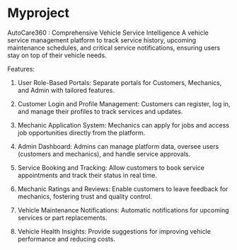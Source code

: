 # Myproject
AutoCare360 : Comprehensive Vehicle Service Intelligence
A vehicle service management platform to track service history, upcoming maintenance schedules, and critical service notifications, ensuring users stay on top of their vehicle needs.

Features:

1. User Role-Based Portals: Separate portals for Customers, Mechanics, and Admin with tailored features.

2. Customer Login and Profile Management: Customers can register, log in, and manage their profiles to track services and updates.

3. Mechanic Application System: Mechanics can apply for jobs and access job opportunities directly from the platform.

4. Admin Dashboard: Admins can manage platform data, oversee users (customers and mechanics), and handle service approvals.

5. Service Booking and Tracking: Allow customers to book service appointments and track their status in real time.

6. Mechanic Ratings and Reviews: Enable customers to leave feedback for mechanics, fostering trust and quality control.

7. Vehicle Maintenance Notifications: Automatic notifications for upcoming services or part replacements.

8. Vehicle Health Insights: Provide suggestions for improving vehicle performance and reducing costs.
